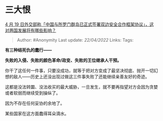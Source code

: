 # 三大恨
[4 月 19 日外交部称「中国与所罗门群岛已正式签署双边安全合作框架协议」，这对两国发展将有哪些影响？](https://www.zhihu.com/question/528994683/answer/2448582360)

> Author: #Anonymity
> Last update: *22/04/2022*
> Links:
> Tags:

**有三种结死仇的蠢行——**

**失败的入侵、失败的颜色革命/政变、失败的王位继承人干预。**

你干了这任何一件事，只要没成功，就等于把对方变成了最坚决彻底、抛开一切幻想的敌人——历史上还没出现过做这三件事失败了还能继续亲善友好的奇迹。

这都是没法转圜、没法收买的最大威胁，一旦发生，就不要再指望对方会因为贪婪或者软弱而继续受到操纵了。

因为不存在任何妥协的余地了。

某些国家在这方面蠢得耳朵滴水。

